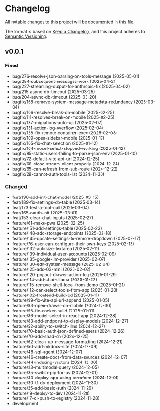 # Changelog

All notable changes to this project will be documented in this file.

The format is based on [Keep a Changelog](https://keepachangelog.com/en/1.0.0/),
and this project adheres to [Semantic Versioning](https://semver.org/spec/v2.0.0.html).

## v0.0.1

### Fixed
  - bug/276-resolve-json-parsing-on-tools-message (2025-05-01)
  - bug/254-subsequent-messages-work (2025-04-21)
  - bug/227-streaming-output-for-anthropic-fix (2025-04-02)
  - bug/215-async-db-timeout (2025-03-25)
  - bug/204-async-db-timeout (2025-03-20)
  - bugfix/168-remove-system-message-metadata-redundancy (2025-03-04)
  - bugfix/106-resolve-break-on-mobile (2025-02-25)
  - bugfix/111-resolves-break-on-mobile (2025-02-25)
  - bugfix/137-migrations-auto-up (2025-02-07)
  - bugfix/131-action-log-overflow (2025-02-04)
  - bugfix/128-fix-remote-container-exec (2025-02-03)
  - bugfix/109-open-sidebar-mobile (2025-01-17)
  - bugfix/105-fix-chat-selection (2025-01-12)
  - bugfix/104-model-select-stopped-working (2025-01-12)
  - bugfix/85-static-users-failing-to-parse-json-env (2025-01-10)
  - bugfix/72-default-vite-api-url (2024-12-25)
  - bugfix/68-close-stream-client-properly (2024-12-24)
  - bugfix/65-can-refresh-from-sub-route (2024-12-22)
  - bugfix/28-cannot-auth-tools-list (2024-11-30)

### Changed 
  - feat/196-add-init-chat-model (2025-03-15)
  - feat/189-fix-settings-db-table (2025-03-14)
  - feat/173-test-a-tool-call (2025-03-04)
  - feat/165-oauth-init (2025-03-01)
  - feat/153-clear-chat-inputs (2025-02-27)
  - feature/61-make-pwa (2025-02-25)
  - feature/151-add-settings-table (2025-02-23)
  - feature/148-add-storage-endpoints (2025-02-18)
  - feature/145-update-settings-to-remote-dropdown (2025-02-17)
  - feature/76-user-can-configure-their-own-keys (2025-02-13)
  - feature/132-autosize-textarea (2025-02-11)
  - feature/139-individual-user-accounts (2025-02-09)
  - feature/135-google-llm-provider (2025-02-07)
  - feature/130-edit-system-message (2025-02-04)
  - feature/125-add-03-mini (2025-02-02)
  - feature/120-popout-drawer-action-log (2025-01-29)
  - feature/114-add-chat-ollama (2025-01-22)
  - feature/115-remove-shell-local-from-demo (2025-01-21)
  - feature/112-can-select-tools-from-app (2025-01-20)
  - feature/102-frontend-build-cd (2025-01-11)
  - feature/99-fix-vite-api-url-append (2025-01-05)
  - feature/93-open-drawer-on-mobile (2024-12-30)
  - feature/95-fix-docker-build (2025-01-01)
  - feature/86-model-select-in-react-app (2024-12-28)
  - feature/83-add-endpoint-to-display-models (2024-12-27)
  - feature/52-ability-to-switch-llms (2024-12-27)
  - feature/70-basic-auth-json-defined-users (2024-12-26)
  - feature/70-add-shad-cn (2024-12-25)
  - feature/62-clean-up-message-formatting (2024-12-21)
  - feature/50-add-mkdocs-site (2024-12-09)
  - feature/48-sql-agent (2024-12-07)
  - feature/46-create-docs-from-data-sources (2024-12-07)
  - feature/44-indexing-vectors (2024-12-06)
  - feature/23-multimodal-query (2024-12-05)
  - feature/35-switch-pip-for-uv (2024-12-01)
  - feature/33-deploy-app-using-terraform (2024-12-01)
  - feature/30-tf-do-deployment (2024-11-30)
  - feature/25-add-basic-auth (2024-11-29)
  - feature/19-deploy-to-dev (2024-11-28)
  - feature/17-ci-push-to-registry (2024-11-28)
  - development